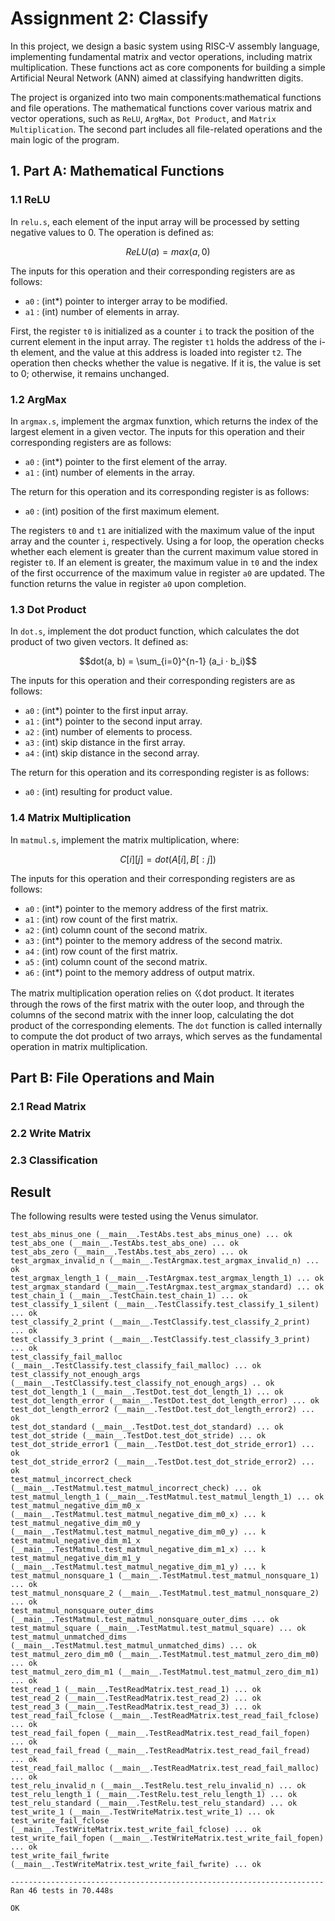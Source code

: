 # Assignment 2: Classify
In this project, we design a basic system using RISC-V assembly language, implementing fundamental matrix and vector operations, including matrix multiplication. These functions act as core components for building a simple Artificial Neural Network (ANN) aimed at classifying handwritten digits.

The project is organized into two main components:mathematical functions and file operations. The mathematical functions cover various matrix and vector operations, such as ```ReLU```, ```ArgMax```, ```Dot Product```, and ```Matrix Multiplication```. The second part includes all file-related operations and the main logic of the program.


## 1. Part A: Mathematical Functions

### 1.1 ReLU
In ```relu.s```, each element of the input array will be processed by setting negative values to 0. The operation is defined as:
```math
ReLU(a)=max(a,0)
```
The inputs for this operation and their corresponding registers are as follows:

*	```a0``` : (int*) pointer to interger array to be modified.
*	```a1``` : (int) number of elements in array.
  
First, the register ```t0``` is initialized as a counter ```i``` to track the position of the current element in the input array. The register ```t1``` holds the address of the i-th element, and the value at this address is loaded into register ```t2```. The operation then checks whether the value is negative. If it is, the value is set to 0; otherwise, it remains unchanged.

### 1.2 ArgMax
In ```argmax.s```, implement the argmax funxtion, which returns the index of the largest element in a given vector. The inputs for this operation and their corresponding registers are as follows:

*	```a0``` : (int*) pointer to the first element of the array.
*	```a1``` : (int) number of elements in the array.

The return for this operation and its corresponding register is as follows:
* ```a0``` : (int) position of the first maximum element.

The registers ```t0``` and ```t1``` are initialized with the maximum value of the input array and the counter ```i```, respectively. Using a for loop, the operation checks whether each element is greater than the current maximum value stored in register ```t0```. If an element is greater, the maximum value in ```t0``` and the index of the first occurrence of the maximum value in register ```a0``` are updated. The function returns the value in register ```a0``` upon completion.

### 1.3 Dot Product
In ```dot.s```, implement the dot product function, which calculates the dot product of two given vectors. It defined as:
```math
dot(a, b) = \sum_{i=0}^{n-1} (a_i · b_i)
```
The inputs for this operation and their corresponding registers are as follows:
*	```a0``` : (int*) pointer to the first input array.
*	```a1``` : (int*) pointer to the second input array.
*	```a2``` : (int) number of elements to process.
*	```a3``` : (int) skip distance in the first array.
*	```a4``` : (int) skip distance in the second array.

The return for this operation and its corresponding register is as follows:
*	```a0``` : (int) resulting for product value.

### 1.4 Matrix Multiplication
In ```matmul.s```, implement the matrix multiplication, where:
```math
C[i][j]=dot(A[i],B[:j])
```
The inputs for this operation and their corresponding registers are as follows:
*	```a0``` : (int*) pointer to the memory address of the first matrix.
*	```a1``` : (int) row count of the first matrix.
*	```a2``` : (int) column count of the second matrix.
*	```a3``` : (int*) pointer to the memory address of the second matrix.
*	```a4``` : (int) row count of the first matrix.
*	```a5``` : (int) column count of the second matrix.
*	```a6``` : (int*) point to the memory address of output matrix.

The matrix multiplication operation relies on ㄍdot product. It iterates through the rows of the first matrix with the outer loop, and through the columns of the second matrix with the inner loop, calculating the dot product of the corresponding elements. The ```dot``` function is called internally to compute the dot product of two arrays, which serves as the fundamental operation in matrix multiplication.

## Part B: File Operations and Main

### 2.1 Read Matrix

### 2.2 Write Matrix

### 2.3 Classification

## Result
The following results were tested using the Venus simulator.
```
test_abs_minus_one (__main__.TestAbs.test_abs_minus_one) ... ok
test_abs_one (__main__.TestAbs.test_abs_one) ... ok
test_abs_zero (__main__.TestAbs.test_abs_zero) ... ok
test_argmax_invalid_n (__main__.TestArgmax.test_argmax_invalid_n) ... ok
test_argmax_length_1 (__main__.TestArgmax.test_argmax_length_1) ... ok
test_argmax_standard (__main__.TestArgmax.test_argmax_standard) ... ok
test_chain_1 (__main__.TestChain.test_chain_1) ... ok
test_classify_1_silent (__main__.TestClassify.test_classify_1_silent) ... ok
test_classify_2_print (__main__.TestClassify.test_classify_2_print) ... ok
test_classify_3_print (__main__.TestClassify.test_classify_3_print) ... ok
test_classify_fail_malloc (__main__.TestClassify.test_classify_fail_malloc) ... ok
test_classify_not_enough_args (__main__.TestClassify.test_classify_not_enough_args) .. ok
test_dot_length_1 (__main__.TestDot.test_dot_length_1) ... ok
test_dot_length_error (__main__.TestDot.test_dot_length_error) ... ok
test_dot_length_error2 (__main__.TestDot.test_dot_length_error2) ... ok
test_dot_standard (__main__.TestDot.test_dot_standard) ... ok
test_dot_stride (__main__.TestDot.test_dot_stride) ... ok
test_dot_stride_error1 (__main__.TestDot.test_dot_stride_error1) ... ok
test_dot_stride_error2 (__main__.TestDot.test_dot_stride_error2) ... ok
test_matmul_incorrect_check (__main__.TestMatmul.test_matmul_incorrect_check) ... ok
test_matmul_length_1 (__main__.TestMatmul.test_matmul_length_1) ... ok
test_matmul_negative_dim_m0_x (__main__.TestMatmul.test_matmul_negative_dim_m0_x) ... k
test_matmul_negative_dim_m0_y (__main__.TestMatmul.test_matmul_negative_dim_m0_y) ... k
test_matmul_negative_dim_m1_x (__main__.TestMatmul.test_matmul_negative_dim_m1_x) ... k
test_matmul_negative_dim_m1_y (__main__.TestMatmul.test_matmul_negative_dim_m1_y) ... k
test_matmul_nonsquare_1 (__main__.TestMatmul.test_matmul_nonsquare_1) ... ok
test_matmul_nonsquare_2 (__main__.TestMatmul.test_matmul_nonsquare_2) ... ok
test_matmul_nonsquare_outer_dims (__main__.TestMatmul.test_matmul_nonsquare_outer_dims ... ok
test_matmul_square (__main__.TestMatmul.test_matmul_square) ... ok
test_matmul_unmatched_dims (__main__.TestMatmul.test_matmul_unmatched_dims) ... ok
test_matmul_zero_dim_m0 (__main__.TestMatmul.test_matmul_zero_dim_m0) ... ok
test_matmul_zero_dim_m1 (__main__.TestMatmul.test_matmul_zero_dim_m1) ... ok
test_read_1 (__main__.TestReadMatrix.test_read_1) ... ok
test_read_2 (__main__.TestReadMatrix.test_read_2) ... ok
test_read_3 (__main__.TestReadMatrix.test_read_3) ... ok
test_read_fail_fclose (__main__.TestReadMatrix.test_read_fail_fclose) ... ok
test_read_fail_fopen (__main__.TestReadMatrix.test_read_fail_fopen) ... ok
test_read_fail_fread (__main__.TestReadMatrix.test_read_fail_fread) ... ok
test_read_fail_malloc (__main__.TestReadMatrix.test_read_fail_malloc) ... ok
test_relu_invalid_n (__main__.TestRelu.test_relu_invalid_n) ... ok
test_relu_length_1 (__main__.TestRelu.test_relu_length_1) ... ok
test_relu_standard (__main__.TestRelu.test_relu_standard) ... ok
test_write_1 (__main__.TestWriteMatrix.test_write_1) ... ok
test_write_fail_fclose (__main__.TestWriteMatrix.test_write_fail_fclose) ... ok
test_write_fail_fopen (__main__.TestWriteMatrix.test_write_fail_fopen) ... ok
test_write_fail_fwrite (__main__.TestWriteMatrix.test_write_fail_fwrite) ... ok

----------------------------------------------------------------------
Ran 46 tests in 70.448s

OK
```

